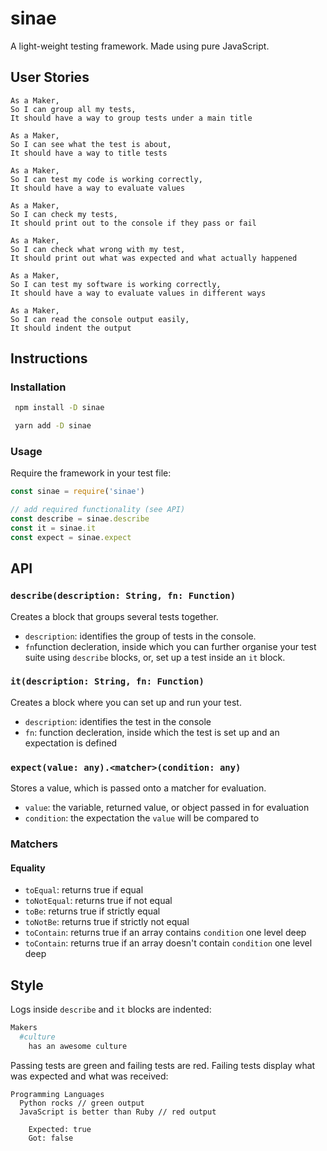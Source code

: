 # sinae

A light-weight testing framework. Made using pure JavaScript.

## User Stories

```
As a Maker,
So I can group all my tests,
It should have a way to group tests under a main title

As a Maker,
So I can see what the test is about,
It should have a way to title tests

As a Maker,
So I can test my code is working correctly,
It should have a way to evaluate values

As a Maker,
So I can check my tests,
It should print out to the console if they pass or fail

As a Maker,
So I can check what wrong with my test,
It should print out what was expected and what actually happened

As a Maker,
So I can test my software is working correctly,
It should have a way to evaluate values in different ways

As a Maker,
So I can read the console output easily,
It should indent the output
```

## Instructions

### Installation

```bash
 npm install -D sinae
```

```bash
 yarn add -D sinae
```

### Usage

Require the framework in your test file:

```javascript
const sinae = require('sinae')

// add required functionality (see API)
const describe = sinae.describe
const it = sinae.it
const expect = sinae.expect
```

## API

### `describe(description: String, fn: Function)`

Creates a block that groups several tests together.

- `description`: identifies the group of tests in the console.
- `fn`function decleration, inside which you can further organise your test suite using `describe` blocks, or, set up a test inside an `it` block.

### `it(description: String, fn: Function)`

Creates a block where you can set up and run your test.

- `description`: identifies the test in the console
- `fn`: function decleration, inside which the test is set up and an expectation is defined

### `expect(value: any).<matcher>(condition: any)`

Stores a value, which is passed onto a matcher for evaluation.

- `value`: the variable, returned value, or object passed in for evaluation
- `condition`: the expectation the `value` will be compared to 

### Matchers

#### Equality

- `toEqual`: returns true if equal
- `toNotEqual`: returns true if not equal
- `toBe`: returns true if strictly equal
- `toNotBe`: returns true if strictly not equal
- `toContain`: returns true if an array contains `condition` one level deep
- `toContain`: returns true if an array doesn't contain `condition` one level deep

## Style

Logs inside `describe` and `it` blocks are indented:

```bash
Makers
  #culture
    has an awesome culture
```

Passing tests are green and failing tests are red. Failing tests display what was expected and what was received:

```
Programming Languages
  Python rocks // green output
  JavaScript is better than Ruby // red output
    
    Expected: true
    Got: false
    
```

